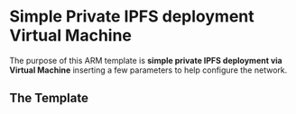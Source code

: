 # Simple Private IPFS deployment Virtual Machine

The purpose of this ARM template is **simple private IPFS deployment via Virtual Machine** inserting a few parameters to help configure the network.

## The Template
